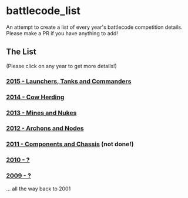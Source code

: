 # battlecode_list
An attempt to create a list of every year's battlecode competition details. Please make a PR if you have anything to add!

## The List
(Please click on any year to get more details!)

### [2015 - Launchers, Tanks and Commanders](years/2015.md)


### [2014 - Cow Herding](years/2014.md) 


### [2013 - Mines and Nukes](years/2013.md)


### [2012 - Archons and Nodes](years/2012.md)


### [2011 - Components and Chassis](years/2011.md) (not done!)


### [2010 - ?](years/2010.md)


### [2009 - ?](years/2009.md)


... all the way back to 2001
